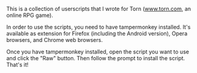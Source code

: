 This is a collection of userscripts that I wrote for Torn (www.torn.com, an online RPG game).

In order to use the scripts, you need to have tampermonkey installed. It's available as extension for Firefox (including the Android version), Opera browsers, and Chrome web browsers.

Once you have tampermonkey installed, open the script you want to use and click the "Raw" button. Then follow the prompt to install the script. That's it!
